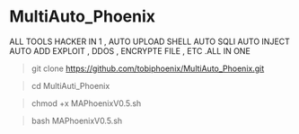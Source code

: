 # MultiAuto_Phoenix
ALL TOOLS HACKER IN 1 , AUTO UPLOAD SHELL AUTO SQLI AUTO INJECT AUTO ADD EXPLOIT , DDOS , ENCRYPTE FILE , ETC .ALL IN ONE 

>git clone https://github.com/tobiphoenix/MultiAuto_Phoenix.git

>cd MultiAuti_Phoenix

>chmod +x MAPhoenixV0.5.sh

>bash MAPhoenixV0.5.sh
